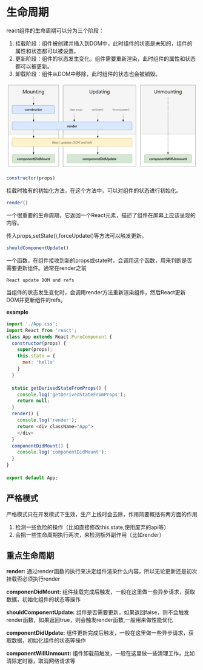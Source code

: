 # 生命周期

react组件的生命周期可以分为三个阶段：

1. 挂载阶段：组件被创建并插入到DOM中，此时组件的状态是未知的，组件的属性和状态都可以被设置。
2. 更新阶段：组件的状态发生变化，组件需要重新渲染，此时组件的属性和状态都可以被更新。
3. 卸载阶段：组件从DOM中移除，此时组件的状态也会被销毁。

![rect-lifecycle](./images/react生命周期.png)

```js
constructor(props)
```
挂载时独有的初始化方法，在这个方法中，可以对组件的状态进行初始化。

```js
render()
```
一个很重要的生命周期，它返回一个React元素，描述了组件在屏幕上应该呈现的内容。

传入props,setState(),forceUpdate()等方法可以触发更新。

```js
shouldComponentUpdate()
```
一个函数，在组件接收到新的props或state时，会调用这个函数，用来判断是否需要更新组件。通常在render之前

```
React update DOM and refs
```
当组件的状态发生变化时，会调用render方法重新渲染组件，然后React更新DOM并更新组件的refs。

**example**
```js
import './App.css';
import React from 'react';
class App extends React.PureComponent {
  constructor(props) {
    super(props);
    this.state = {
      mes: 'hello'
    }
  }

  static getDerivedStateFromProps() {
    console.log('getDerivedStateFromProps');
    return null;
  }
  render() {
    console.log('render');
    return <div className="App">
    </div>
  }
  componentDidMount() {
    console.log('componentDidMount');
  }
}

export default App;
```

## 严格模式

<StrictMode>

严格模式只在开发模式下生效，生产上线时会去除，作用简要概括有两方面的作用

1. 检测一些危险的操作（比如直接修改this.state,使用废弃的api等）
2. 会把一些生命周期执行两次，来检测额外副作用（比如render）

## 重点生命周期

**render:** 通过render函数的执行来决定组件渲染什么内容，所以无论更新还是初次挂载否必须执行render

**componenDidMount:** 组件挂载完成后触发，一般在这里做一些异步请求，获取数据，初始化组件的状态等操作

**shouldComponentUpdate:** 组件是否需要更新，如果返回false，则不会触发render函数，如果返回true，则会触发render函数,一般用来做性能优化

**componentDidUpdate:** 组件更新完成后触发，一般在这里做一些异步请求，获取数据，初始化组件的状态等操作

**componentWillUnmount:** 组件卸载前触发，一般在这里做一些清理工作，比如清除定时器，取消网络请求等

